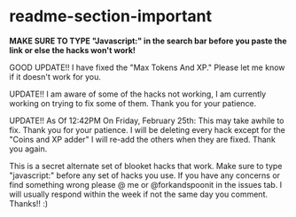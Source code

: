 # readme-section-important

**MAKE SURE TO TYPE "Javascript:" in the search bar before you paste the link or else the hacks won't work!**

GOOD UPDATE!! I have fixed the "Max Tokens And XP." Please let me know if it doesn't work for you.

UPDATE!! I am aware of some of the hacks not working, I am currently working on trying to fix some of them. Thank you for your patience.

UPDATE!! As Of 12:42PM On Friday, February 25th: This may take awhile to fix. Thank you for your patience. I will be deleting every hack except for the "Coins and XP adder" I will re-add the others when they are fixed. Thank you again.

This is a secret alternate set of blooket hacks that work. 
Make sure to type "javascript:" before any set of hacks you use. 
If you have any concerns or find something wrong please @ me or @forkandspoonit in the issues tab. 
I will usually respond within the week if not the same day you comment. Thanks!! :)

